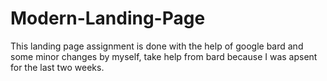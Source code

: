 # Modern-Landing-Page

This landing page assignment is done with the help of google bard and some minor changes by myself, take help from bard because I was apsent for the last two weeks.
